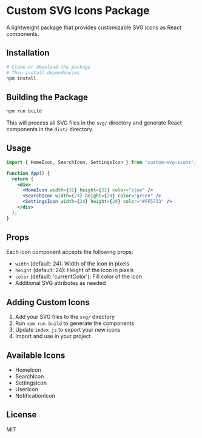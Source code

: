 # Custom SVG Icons Package

A lightweight package that provides customizable SVG icons as React components.

## Installation

```bash
# Clone or download the package
# Then install dependencies
npm install
```

## Building the Package

```bash
npm run build
```

This will process all SVG files in the `svg/` directory and generate React components in the `dist/` directory.

## Usage

```jsx
import { HomeIcon, SearchIcon, SettingsIcon } from 'custom-svg-icons';

function App() {
  return (
    <div>
      <HomeIcon width={32} height={32} color="blue" />
      <SearchIcon width={24} height={24} color="green" />
      <SettingsIcon width={28} height={28} color="#FF5733" />
    </div>
  );
}
```

## Props

Each icon component accepts the following props:

- `width` (default: 24): Width of the icon in pixels
- `height` (default: 24): Height of the icon in pixels
- `color` (default: 'currentColor'): Fill color of the icon
- Additional SVG attributes as needed

## Adding Custom Icons

1. Add your SVG files to the `svg/` directory
2. Run `npm run build` to generate the components
3. Update `index.js` to export your new icons
4. Import and use in your project

## Available Icons

- HomeIcon
- SearchIcon
- SettingsIcon
- UserIcon
- NotificationIcon

## License

MIT
